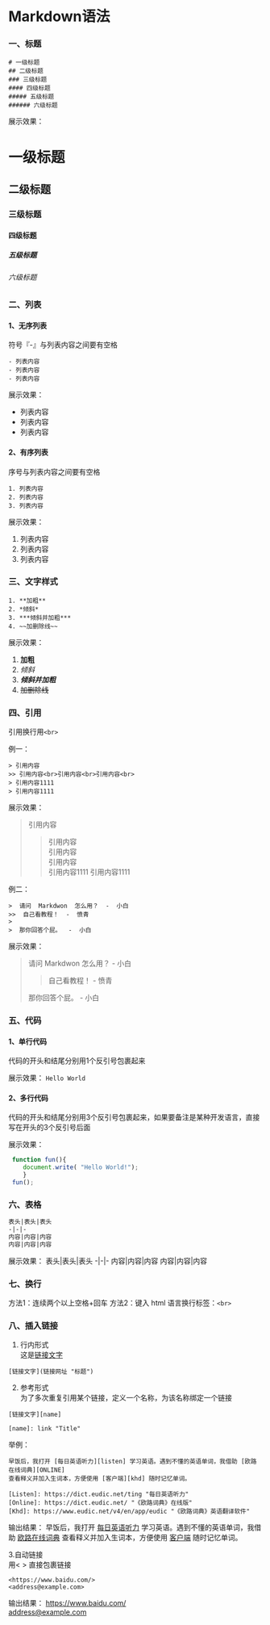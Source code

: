 # Markdown语法
### 一、标题

```
# 一级标题
## 二级标题
### 三级标题
#### 四级标题
##### 五级标题
###### 六级标题
```
展示效果：
# 一级标题
## 二级标题
### 三级标题
#### 四级标题
##### 五级标题
###### 六级标题

### 二、列表
#### 1、无序列表
符号『-』与列表内容之间要有空格
```
- 列表内容
- 列表内容
- 列表内容
```
展示效果：
- 列表内容
- 列表内容
- 列表内容
#### 2、有序列表
序号与列表内容之间要有空格
```
1. 列表内容
2. 列表内容
3. 列表内容
```
展示效果：
1. 列表内容
2. 列表内容
3. 列表内容

### 三、文字样式

```
1. **加粗**
2. *倾斜*
3. ***倾斜并加粗***
4. ~~加删除线~~
```
展示效果：
1. **加粗**
2. *倾斜*
3. ***倾斜并加粗***
4. ~~加删除线~~

### 四、引用
引用换行用`<br>`

例一：

```
> 引用内容
>> 引用内容<br>引用内容<br>引用内容<br>
> 引用内容1111
> 引用内容1111
```
展示效果：
> 引用内容
>> 引用内容<br>引用内容<br>引用内容<br>
> 引用内容1111
> 引用内容1111

例二：

```
>  请问  Markdwon  怎么用？  -  小白
>>  自己看教程！  -  愤青
>
>  那你回答个屁。  -  小白
```
展示效果：
>  请问  Markdwon  怎么用？  -  小白
>>  自己看教程！  -  愤青
>
>  那你回答个屁。  -  小白

### 五、代码
#### 1、单行代码
代码的开头和结尾分别用1个反引号包裹起来
>
展示效果：
`Hello World`

#### 2、多行代码
代码的开头和结尾分别用3个反引号包裹起来，如果要备注是某种开发语言，直接写在开头的3个反引号后面
>
展示效果：
```javascript
 function fun(){
    document.write( "Hello World!");
    }
 fun();
```
### 六、表格

```html
表头|表头|表头
-|-|-
内容|内容|内容
内容|内容|内容
```
展示效果：
表头|表头|表头
-|-|-
内容|内容|内容
内容|内容|内容

### 七、换行

方法1：连续两个以上空格+回车
方法2：键入 html 语言换行标签：`<br>`

### 八、插入链接
1. 行内形式<br>
这是[链接文字](链接网址 "标题")

```
[链接文字](链接网址 "标题")
```
2. 参考形式<br>
为了多次重复引用某个链接，定义一个名称，为该名称绑定一个链接

```
[链接文字][name]

[name]: link "Title"
```
举例：

```
早饭后，我打开 [每日英语听力][listen] 学习英语。遇到不懂的英语单词，我借助 [欧路在线词典][ONLINE]
查看释义并加入生词本，方便使用 [客户端][khd] 随时记忆单词。

[Listen]: https://dict.eudic.net/ting "每日英语听力"
[Online]: https://dict.eudic.net/ "《欧路词典》在线版"
[Khd]: https://www.eudic.net/v4/en/app/eudic "《欧路词典》英语翻译软件"
```
输出结果：
早饭后，我打开 [每日英语听力][listen] 学习英语。遇到不懂的英语单词，我借助 [欧路在线词典][ONLINE]
查看释义并加入生词本，方便使用 [客户端][khd] 随时记忆单词。

[Listen]: https://dict.eudic.net/ting "每日英语听力"
[Online]: https://dict.eudic.net/ "《欧路词典》在线版"
[Khd]: https://www.eudic.net/v4/en/app/eudic "《欧路词典》英语翻译软件"

3.自动链接<br>
用< > 直接包裹链接

```
<https://www.baidu.com/>
<address@example.com>
```
输出结果：
<https://www.baidu.com/><br>
<address@example.com>






